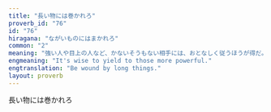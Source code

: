 ```yaml
---
title: "長い物には巻かれろ"
proverb_id: "76"
id: "76"
hiragana: "ながいものにはまかれろ"
common: "2"
meaning: "強い人や目上の人など、かないそうもない相手には、おとなしく従うほうが得だ。"
engmeaning: "It's wise to yield to those more powerful."
engtranslation: "Be wound by long things."
layout: proverb
---
```


長い物には巻かれろ
